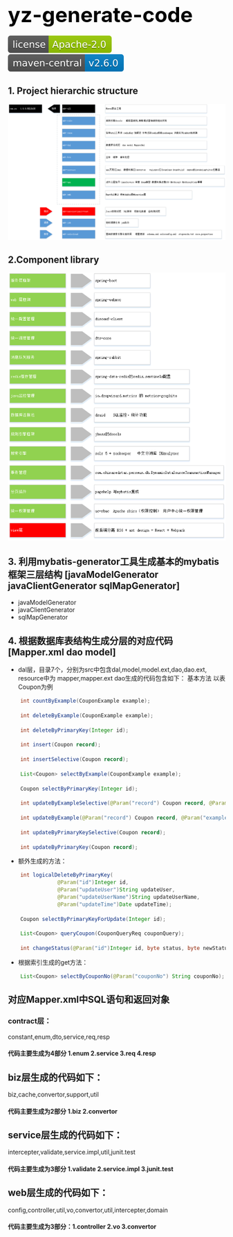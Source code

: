 # <font color="#000000" size=9 >yz-generate-code</font>

![license](https://github.com/leopard5/images-folder/blob/master/license/license_apache2.svg)
![maven](https://github.com/leopard5/images-folder/blob/master/maven/maven.svg)

## 1. **Project hierarchic structure**
![framework](https://github.com/leopard5/images-folder/blob/master/yz-generate-code/yz-generate-code_framework.png)

## 2.**Component library**
![assembly](https://github.com/leopard5/images-folder/blob/master/yz-generate-code/yz-generate-code_assembly.png)
## 3. **利用mybatis-generator工具生成基本的mybatis框架三层结构 [javaModelGenerator javaClientGenerator sqlMapGenerator]**
 - javaModelGenerator
 - javaClientGenerator
 - sqlMapGenerator
## 4. **根据数据库表结构生成分层的对应代码[Mapper.xml dao model]**

 - dal层，目录7个，分别为src中包含dal,model,model.ext,dao,dao.ext, resource中为 mapper,mapper.ext
dao生成的代码包含如下：
基本方法 以表Coupon为例
```java
    int countByExample(CouponExample example);

    int deleteByExample(CouponExample example);

    int deleteByPrimaryKey(Integer id);

    int insert(Coupon record);

    int insertSelective(Coupon record);

    List<Coupon> selectByExample(CouponExample example);

    Coupon selectByPrimaryKey(Integer id);

    int updateByExampleSelective(@Param("record") Coupon record, @Param("example") CouponExample example);

    int updateByExample(@Param("record") Coupon record, @Param("example") CouponExample example);

    int updateByPrimaryKeySelective(Coupon record);

    int updateByPrimaryKey(Coupon record);
```
 - 额外生成的方法：
```java
	int logicalDeleteByPrimaryKey(
        		@Param("id")Integer id,
        		@Param("updateUser")String updateUser,
				@Param("updateUserName")String updateUserName,
				@Param("updateTime")Date updateTime);

    Coupon selectByPrimaryKeyForUpdate(Integer id);

    List<Coupon> queryCoupon(CouponQueryReq couponQuery);

	int changeStatus(@Param("id")Integer id, byte status, byte newStatus);
```
 - 根据索引生成的get方法：
```java
	List<Coupon> selectByCouponNo(@Param("couponNo") String couponNo);
```
## 对应Mapper.xml中SQL语句和返回对象

### contract层：
constant,enum,dto,service,req,resp
#### 代码主要生成为4部分 1.enum  2.service 3.req 4.resp


## biz层生成的代码如下：
biz,cache,convertor,support,util
#### 代码主要生成为2部分 1.biz  2.convertor

## service层生成的代码如下：
intercepter,validate,service.impl,util,junit.test
#### 代码主要生成为3部分 1.validate  2.service.impl 3.junit.test

## web层生成的代码如下：
config,controller,util,vo,convertor,util,intercepter,domain
#### 代码主要生成为3部分：1.controller  2.vo 3.convertor
